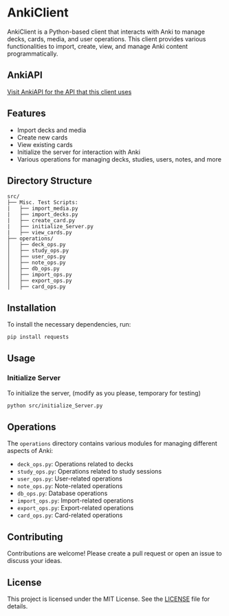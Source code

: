 # AnkiClient

AnkiClient is a Python-based client that interacts with Anki to manage decks, cards, media, and user operations. This client provides various functionalities to import, create, view, and manage Anki content programmatically.

## AnkiAPI
[Visit AnkiAPI for the API that this client uses](https://github.com/ChaseKolozsy/AnkiAPI)

## Features

- Import decks and media
- Create new cards
- View existing cards
- Initialize the server for interaction with Anki
- Various operations for managing decks, studies, users, notes, and more

## Directory Structure

```
src/
├── Misc. Test Scripts:
|   ├── import_media.py
|   ├── import_decks.py
|   ├── create_card.py
|   ├── initialize_Server.py
|   ├── view_cards.py
├── operations/
│   ├── deck_ops.py
│   ├── study_ops.py
│   ├── user_ops.py
│   ├── note_ops.py
│   ├── db_ops.py
│   ├── import_ops.py
│   ├── export_ops.py
│   ├── card_ops.py
```

## Installation

To install the necessary dependencies, run:

```sh
pip install requests 
```

## Usage

### Initialize Server

To initialize the server, (modify as you please, temporary for testing)

```sh
python src/initialize_Server.py
```


## Operations

The `operations` directory contains various modules for managing different aspects of Anki:

- `deck_ops.py`: Operations related to decks
- `study_ops.py`: Operations related to study sessions
- `user_ops.py`: User-related operations
- `note_ops.py`: Note-related operations
- `db_ops.py`: Database operations
- `import_ops.py`: Import-related operations
- `export_ops.py`: Export-related operations
- `card_ops.py`: Card-related operations

## Contributing

Contributions are welcome! Please create a pull request or open an issue to discuss your ideas.

## License

This project is licensed under the MIT License. See the [LICENSE](LICENSE) file for details.
